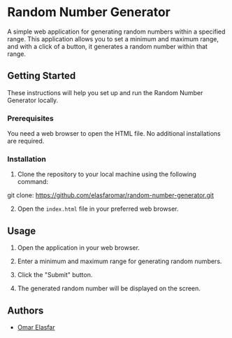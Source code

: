 # Random Number Generator

A simple web application for generating random numbers within a specified range. This application allows you to set a minimum and maximum range, and with a click of a button, it generates a random number within that range.

## Getting Started

These instructions will help you set up and run the Random Number Generator locally.

### Prerequisites

You need a web browser to open the HTML file. No additional installations are required.

### Installation

1. Clone the repository to your local machine using the following command:

git clone: https://github.com/elasfaromar/random-number-generator.git

2. Open the `index.html` file in your preferred web browser.

## Usage

1. Open the application in your web browser.

2. Enter a minimum and maximum range for generating random numbers.

3. Click the "Submit" button.

4. The generated random number will be displayed on the screen.

## Authors

- [Omar Elasfar](https://github.com/elasfaromar)


